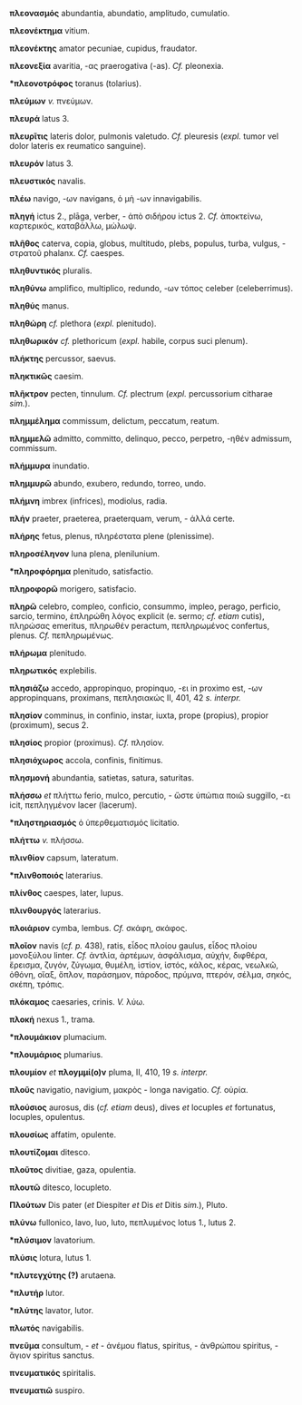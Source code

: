 **πλεονασμός** abundantia, abundatio, amplitudo, cumulatio.

**πλεονέκτημα** vitium.

**πλεονέκτης** amator pecuniae, cupidus, fraudator.

**πλεονεξία** avaritia, -ας praerogativa (-as). *Cf.* pleonexia.

**\*πλεονοτρόφος** toranus (tolarius).

**πλεύμων** *v.* πνεύμων.

**πλευρά** latus 3.

**πλευρῖτις** lateris dolor, pulmonis valetudo. *Cf.* pleuresis (*expl.*
tumor vel dolor lateris ex reumatico sanguine).

**πλευρόν** latus 3.

**πλευστικός** navalis.

**πλέω** navigo, -ων navigans, ὁ μὴ -ων innavigabilis.

**πληγή** ictus 2., plāga, verber, - ἀπὸ σιδήρου ictus 2. *Cf.*
ἀποκτείνω, καρτερικός, καταβάλλω, μώλωψ.

**πλῆθος** caterva, copia, globus, multitudo, plebs, populus, turba,
vulgus, - στρατοῦ phalanx. *Cf.* caespes.

**πληθυντικός** pluralis.

**πληθύνω** amplifico, multiplico, redundo, -ων τόπος celeber
(celeberrimus).

**πληθύς** manus.

**πληθώρη** *cf.* plethora (*expl.* plenitudo).

**πληθωρικόν** *cf.* plethoricum (*expl.* habile, corpus suci plenum).

**πλήκτης** percussor, saevus.

**πληκτικῶς** caesim.

**πλῆκτρον** pecten, tinnulum. *Cf.* plectrum (*expl.* percussorium
citharae *sim.*).

**πλημμέλημα** commissum, delictum, peccatum, reatum.

**πλημμελῶ** admitto, committo, delinquo, pecco, perpetro, -ηθέν
admissum, commissum.

**πλήμμυρα** inundatio.

**πλημμυρῶ** abundo, exubero, redundo, torreo, undo.

**πλήμνη** imbrex (infrices), modiolus, radia.

**πλήν** praeter, praeterea, praeterquam, verum, - ἀλλά certe.

**πλήρης** fetus, plenus, πληρέστατα plene (plenissime).

**πληροσέληνον** luna plena, plenilunium.

**\*πληροφόρημα** plenitudo, satisfactio.

**πληροφορῶ** morigero, satisfacio.

**πληρῶ** celebro, compleo, conficio, consummo, impleo, perago,
perficio, sarcio, termino, ἐπληρώθη λόγος explicit (e. sermo; *cf.
etiam* cutis), πληρώσας emeritus, πληρωθέν peractum, πεπληρωμένος
confertus, plenus. *Cf.* πεπληρωμένως.

**πλήρωμα** plenitudo.

**πληρωτικός** explebilis.

**πλησιάζω** accedo, appropinquo, propinquo, -ει in proximo est, -ων
appropinquans, proximans, πεπλησιακώς II, 401, 42 *s.* *interpr.*

**πλησίον** comminus, in confinio, instar, iuxta, prope (propius),
propior (proximum), secus 2.

**πλησίος** propior (proximus). *Cf.* πλησίον.

**πλησιόχωρος** accola, confinis, finitimus.

**πλησμονή** abundantia, satietas, satura, saturitas.

**πλήσσω** *et* πλήττω ferio, mulco, percutio, - ὥστε ὑπώπια ποιῶ
suggillo, -ει icit, πεπληγμένον lacer (lacerum).

**\*πληστηριασμός** ὁ ὑπερθεματισμός licitatio.

**πλήττω** *v.* πλήσσω.

**πλινθίον** capsum, lateratum.

**\*πλινθοποιός** laterarius.

**πλίνθος** caespes, later, lupus.

**πλινθουργός** laterarius.

**πλοιάριον** cymba, lembus. *Cf.* σκάφη, σκάφος.

**πλοῖον** navis (*cf. p.* 438), ratis, εἶδος πλοίου gaulus, εἶδος
πλοίου μονοξύλου linter. *Cf.* ἀντλία, ἀρτέμων, ἀσφάλισμα, αὐχήν,
διφθέρα, ἔρεισμα, ζυγόν, ζύγωμα, θυμέλη, ἱστίον, ἱστός, κάλος, κέρας,
νεωλκῶ, ὀθόνη, οἴαξ, ὅπλον, παράσημον, πάροδος, πρύμνα, πτερόν, σέλμα,
σηκός, σκέπη, τρόπις.

**πλόκαμος** caesaries, crinis. *V.* λύω.

**πλοκή** nexus 1., trama.

**\*πλουμάκιον** plumacium.

**\*πλουμάριος** plumarius.

**πλουμίον** *et* **πλοyμμί(ο)ν** pluma, II, 410, 19 *s. interpr.*

**πλοῦς** navigatio, navigium, μακρὸς - longa navigatio. *Cf.* οὐρία.

**πλούσιος** aurosus, dis (*cf. etiam* deus), dives *et* locuples *et*
fortunatus, locuples, opulentus.

**πλουσίως** affatim, opulente.

**πλουτίζομαι** ditesco.

**πλοῦτος** divitiae, gaza, opulentia.

**πλουτῶ** ditesco, locupleto.

**Πλούτων** Dis pater (*et* Diespiter *et* Dis *et* Ditis *sim.*),
Pluto.

**πλύνω** fullonico, lavo, luo, luto, πεπλυμένος lotus 1., lutus 2.

**\*πλύσιμον** lavatorium.

**πλύσις** lotura, lutus 1.

**\*πλυτεγχύτης (?)** arutaena.

**\*πλυτήρ** lutor.

**\*πλύτης** lavator, lutor.

**πλωτός** navigabilis.

**πνεῦμα** consultum, - *et* - ἀνέμου flatus, spiritus, - ἀνθρώπου
spiritus, - ἅγιον spiritus sanctus.

**πνευματικός** spiritalis.

**πνευματιῶ** suspiro.
